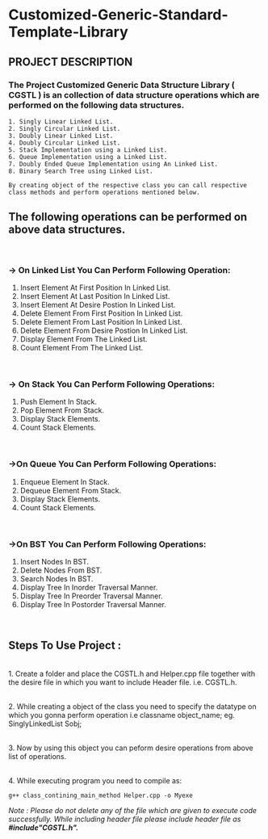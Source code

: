 # Customized-Generic-Standard-Template-Library

## PROJECT DESCRIPTION

### The Project Customized Generic Data Structure Library ( CGSTL ) is an collection of data structure operations which are performed on the following data structures.

```
1. Singly Linear Linked List.
2. Singly Circular Linked List.
3. Doubly Linear Linked List.
4. Doubly Circular Linked List.
5. Stack Implementation using a Linked List.
6. Queue Implementation using a Linked List.
7. Doubly Ended Queue Implementation using An Linked List.
8. Binary Search Tree using Linked List.

By creating object of the respective class you can call respective class methods and perform operations mentioned below.
```

## The following operations can be performed on above data structures.

<br>

### -> On Linked List You Can Perform Following Operation:

1. Insert Element At First Position In Linked List.
2. Insert Element At Last Position In Linked List.
3. Insert Element At Desire Postion In Linked List.
4. Delete Element From First Position In Linked List.
5. Delete Element From Last Position In Linked List.
6. Delete Element From Desire Postion In Linked List.
7. Display Element From The Linked List.
8. Count Element From The Linked List.

<br>

### -> On Stack You Can Perform Following Operations:

1. Push Element In Stack.
2. Pop Element From Stack.
3. Display Stack Elements.
4. Count Stack Elements.

<br>

### ->On Queue You Can Perform Following Operations:

1. Enqueue Element In Stack.
2. Dequeue Element From Stack.
3. Display Stack Elements.
4. Count Stack Elements.

<br>

### ->On BST You Can Perform Following Operations:

1. Insert Nodes In BST.
2. Delete Nodes From BST.
3. Search Nodes In BST.
4. Display Tree In Inorder Traversal Manner.
5. Display Tree In Preorder Traversal Manner.
6. Display Tree In Postorder Traversal Manner.

<br>

## Steps To Use Project :

<br>1. Create a folder and place the CGSTL.h and Helper.cpp file together with the desire file in which you want to include Header file. i.e. CGSTL.h.

<br>2. While creating a object of the class you need to specify the datatype on which you gonna perform operation i.e classname <datatype> object_name; eg. SinglyLinkedList <int>Sobj;

<br>3. Now by using this object you can peform desire operations from above list of operations.

<br>4. While executing program you need to compile as: <br>

```
g++ class_contining_main_method Helper.cpp -o Myexe
```

_Note : Please do not delete any of the file which are given to execute code successfully. While including header file please include header file as_ **_#include"CGSTL.h"._**
